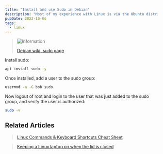 ```yaml
---
title: "Install and use Sudo in Debian"
description: "Most of my experience with Linux is via the Ubuntu distribution, which includes sudo as a default. Debian does not have sudo or superuser accounts, here's how to add it and set it up."
pubDate: 2022-10-06
tags:
  - linux
---
```


> <img src="/assets/info.svg" class="info" loading="lazy" decoding="async" alt="Information">
>
> <a href="https://wiki.debian.org/sudo" target="_blank">Debian wiki, sudo page</a>

Install sudo:

```bash
apt install sudo -y
```

Once installed, add a user to the sudo group:

```bash
usermod -a -G bob sudo
```

Now logout of root and login to the user that was just added to the sudo group, and verify the user is authorized:

```bash
sudo -v
```

## Related Articles

> [Linux Commands & Keyboard Shortcuts Cheat Sheet](/blog/basic-linux-commands)

> [Keeping a Linux laptop on when the lid is closed](/blog/keeping-a-linux-laptop-on-with-the-lid-closed)